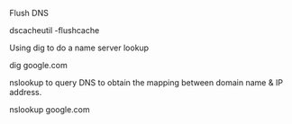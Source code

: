 Flush DNS

dscacheutil -flushcache

Using dig to do a name server lookup

dig google.com

nslookup to query DNS to obtain the mapping between domain name & IP address.

nslookup google.com
